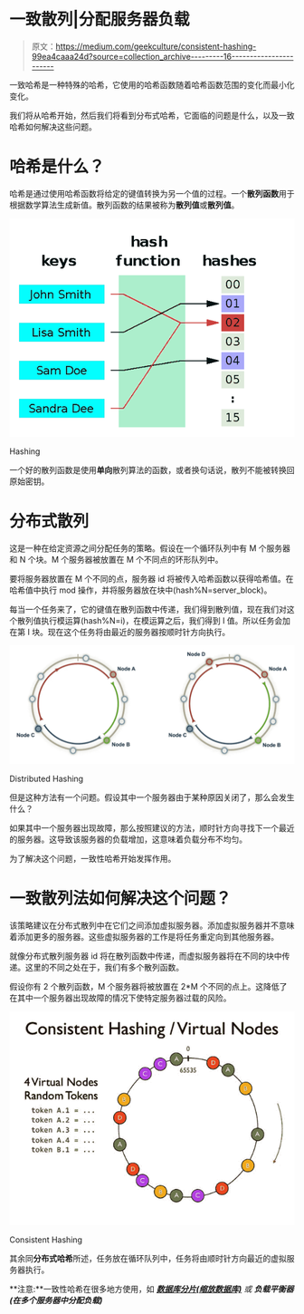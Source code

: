 # 一致散列|分配服务器负载

> 原文：<https://medium.com/geekculture/consistent-hashing-99ea4caaa24d?source=collection_archive---------16----------------------->

一致哈希是一种特殊的哈希，它使用的哈希函数随着哈希函数范围的变化而最小化变化。

我们将从哈希开始，然后我们将看到分布式哈希，它面临的问题是什么，以及一致哈希如何解决这些问题。

# 哈希是什么？

哈希是通过使用哈希函数将给定的键值转换为另一个值的过程。一个**散列函数**用于根据数学算法生成新值。散列函数的结果被称为**散列值**或**散列值**。

![](img/9193cd7378942a044163173a2e904a21.png)

Hashing

一个好的散列函数是使用**单向**散列算法的函数，或者换句话说，散列不能被转换回原始密钥。

# 分布式散列

这是一种在给定资源之间分配任务的策略。假设在一个循环队列中有 M 个服务器和 N 个块。M 个服务器被放置在 M 个不同点的环形队列中。

要将服务器放置在 M 个不同的点，服务器 id 将被传入哈希函数以获得哈希值。在哈希值中执行 mod 操作，并将服务器放在块中(hash%N=server_block)。

每当一个任务来了，它的键值在散列函数中传递，我们得到散列值，现在我们对这个散列值执行模运算(hash%N=i)，在模运算之后，我们得到 I 值。所以任务会加在第 I 块。现在这个任务将由最近的服务器按顺时针方向执行。

![](img/f6035856daef794a216d12824353c7c3.png)

Distributed Hashing

但是这种方法有一个问题。假设其中一个服务器由于某种原因关闭了，那么会发生什么？

如果其中一个服务器出现故障，那么按照建议的方法，顺时针方向寻找下一个最近的服务器。这导致该服务器的负载增加，这意味着负载分布不均匀。

为了解决这个问题，一致性哈希开始发挥作用。

# 一致散列法如何解决这个问题？

该策略建议在分布式散列中在它们之间添加虚拟服务器。添加虚拟服务器并不意味着添加更多的服务器。这些虚拟服务器的工作是将任务重定向到其他服务器。

就像分布式散列服务器 id 将在散列函数中传递，而虚拟服务器将在不同的块中传递。这里的不同之处在于，我们有多个散列函数。

假设你有 2 个散列函数，M 个服务器将被放置在 2*M 个不同的点上。这降低了在其中一个服务器出现故障的情况下使特定服务器过载的风险。

![](img/5a06f3d0a23546ed62c865c9e03c86e5.png)

Consistent Hashing

其余同**分布式哈希**所述，任务放在循环队列中，任务将由顺时针方向最近的虚拟服务器执行。

**注意:**一致性哈希在很多地方使用，如 [***数据库分片(缩放数据库)***](/nerd-for-tech/all-about-database-sharding-scaling-up-the-database-3b6172491cd) *或* ***负载平衡器(在多个服务器中分配负载)***